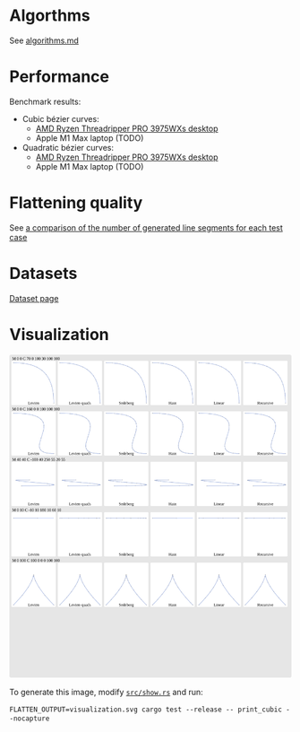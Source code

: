 # Algorthms

See [algorithms.md](algorithms.md)

# Performance

Benchmark results:
- Cubic bézier curves:
  - [AMD Ryzen Threadripper PRO 3975WXs desktop](bench-cubic-threadripper.md)
  - Apple M1 Max laptop (TODO)
- Quadratic bézier curves:
  - [AMD Ryzen Threadripper PRO 3975WXs desktop](bench-quadratic-threadripper.md)
  - Apple M1 Max laptop (TODO)

# Flattening quality

See [a comparison of the number of generated line segments for each test case](edge_count.md)

# Datasets

[Dataset page](../assets/readme.md)

# Visualization

![A visualization of the flattening for a few algorithms and curves](cubic-vis.svg)

To generate this image, modify [`src/show.rs`](../src/show.rs) and run:

```
FLATTEN_OUTPUT=visualization.svg cargo test --release -- print_cubic --nocapture
```
